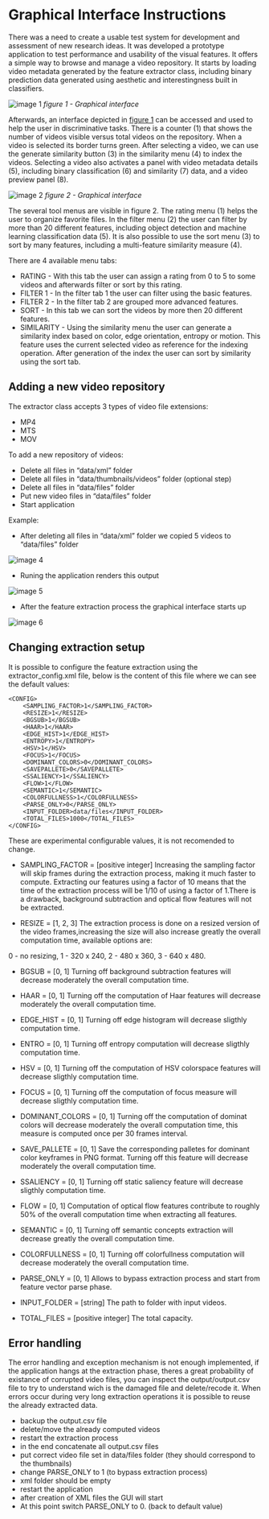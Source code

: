 # Graphical Interface Instructions

There was a need to create a usable test system for development and assessment of new research ideas. It was developed a prototype application  to test performance and usability of the visual features. It offers a simple way to browse and manage a video repository. It starts by loading video metadata generated by the feature extractor class, including binary prediction data generated using aesthetic and interestingness built in classifiers.

![image 1](images/2.jpg)
*figure 1 - Graphical interface* 

 Afterwards, an interface depicted in [figure 1]() can be accessed and used to help the user in discriminative tasks. There is a counter (1) that shows the number of videos visible versus total videos on the repository. When a video is selected its border turns green. After selecting a video, we can use the generate similarity button (3) in the similarity menu (4) to index the videos. Selecting a video also activates a panel with video metadata details (5), including binary classification (6) and similarity (7) data, and a video preview panel (8).

 ![image 2](/images/1.png)
*figure 2 - Graphical interface* 

The several tool menus are visible in  figure 2.  The rating menu (1) helps the user to organize favorite files. In the filter menu (2) the user can filter by more than 20 different features, including object detection and machine learning classification data (5). It is also possible to use the sort menu (3) to sort by many features, including a multi-feature similarity measure (4).

There are 4 available menu tabs:

* RATING - With this tab the user can assign a rating from 0 to 5 to some videos and afterwards filter or sort by this rating.
* FILTER 1 - In the filter tab 1 the user can filter using the basic features.
* FILTER 2 - In the filter tab 2 are grouped more advanced features.
* SORT - In this tab we can sort the videos by more then 20 different features.
* SIMILARITY - Using the similarity menu the user can generate a similarity index based on color, edge orientation, entropy or motion. This feature uses the current selected video as reference for the indexing operation. After generation of the index the user can sort by similarity using the sort tab.

## Adding a new video repository

The extractor class accepts 3 types of video file extensions:

* MP4
* MTS
* MOV

To add a new repository of videos:

* Delete all files in “data/xml” folder
* Delete all files in “data/thumbnails/videos” folder (optional step)
* Delete all files in “data/files” folder
* Put new video files in “data/files” folder
* Start application

Example:

* After deleting all files in “data/xml” folder we copied 5 videos to “data/files” folder

 ![image 4](images/3.png)

* Runing the application renders this output

 ![image 5](images/4.png)

* After the feature extraction process the graphical interface starts up

 ![image 6](images/5.png)

## Changing extraction setup

It is possible to configure the feature extraction using the extractor_config.xml file, below is
the content of this file where we can see the default values:

```
<CONFIG>
	<SAMPLING_FACTOR>1</SAMPLING_FACTOR>
	<RESIZE>1</RESIZE>
	<BGSUB>1</BGSUB>
	<HAAR>1</HAAR>
	<EDGE_HIST>1</EDGE_HIST>
	<ENTROPY>1</ENTROPY>
	<HSV>1</HSV>
	<FOCUS>1</FOCUS>
	<DOMINANT_COLORS>0</DOMINANT_COLORS>
	<SAVEPALLETE>0</SAVEPALLETE>
	<SSALIENCY>1</SSALIENCY>
	<FLOW>1</FLOW>
	<SEMANTIC>1</SEMANTIC>
	<COLORFULLNESS>1</COLORFULLNESS>
	<PARSE_ONLY>0</PARSE_ONLY>
	<INPUT_FOLDER>data/files</INPUT_FOLDER>
	<TOTAL_FILES>1000</TOTAL_FILES>
</CONFIG>
```
These are experimental configurable values, it is not recomended to change.

- SAMPLING_FACTOR = [positive integer] 
Increasing the sampling factor will skip frames during the extraction process, making it much
faster to compute. Extracting our features using a factor of 10 means that the time of the
extraction process will be 1/10 of using a factor of 1.There is a drawback, background
subtraction and optical flow features will not be extracted.

- RESIZE = [1, 2, 3]
 The extraction process is done on a resized version of the video frames,increasing the size will also increase greatly the overall computation time, available options are:

 0 - no resizing, 1 - 320 x 240, 2 - 480 x 360, 3 - 640 x 480.

- BGSUB = [0, 1] 
Turning off background subtraction features will decrease moderately the overall computation time.

- HAAR = [0, 1] 
Turning off the computation of Haar features will decrease moderately the overall computation time.

- EDGE_HIST = [0, 1] 
Turning off edge histogram will decrease sligthly computation time.

- ENTRO = [0, 1] 
Turning off  entropy computation will decrease sligthly computation time.

- HSV = [0, 1] 
Turning off the computation of HSV colorspace features will decrease sligthly computation time.

- FOCUS = [0, 1] 
Turning off the computation of focus measure will decrease sligthly computation time.

- DOMINANT_COLORS = [0, 1] 
Turning off the computation of dominat colors will decrease moderately the overall computation time, this measure is computed once per 30 frames interval.

- SAVE_PALLETE = [0, 1] 
Save the corresponding palletes for dominant color keyframes in PNG format. Turning off this feature will decrease moderately the overall computation time.

- SSALIENCY = [0, 1] 
Turning off static saliency feature will decrease sligthly computation time.

- FLOW = [0, 1] 
Computation of optical flow features contribute to roughly 50% of the overall computation time when extracting all features.

- SEMANTIC = [0, 1] 
Turning off semantic concepts extraction will decrease greatly the overall computation time.

- COLORFULLNESS = [0, 1] 
Turning off colorfullness computation will decrease moderately the overall computation time.

- PARSE_ONLY = [0, 1] 
Allows to bypass extraction process and start from feature vector parse phase.

- INPUT_FOLDER = [string] 
The path to folder with input videos.

- TOTAL_FILES = [positive integer] 
The total capacity.

## Error handling

The error handling and exception mechanism is not enough implemented, if the application hangs at the extraction phase, theres a great probability of existance of corrupted video files, you can inspect the output/output.csv file to try to understand wich is the damaged file and delete/recode it. When errors occur during very long extraction operations it is possible to reuse the already extracted data.

* backup the output.csv file
* delete/move the already computed videos
* restart the extraction process
* in the end concatenate all output.csv files
* put correct video file set in data/files folder (they should correspond to the thumbnails)
* change PARSE_ONLY to 1 (to bypass extraction process)
* xml folder should be empty
* restart the application
* after creation of XML files the GUI will start
* At this point switch PARSE_ONLY to 0. (back to default value)